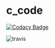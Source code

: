 # c_code

[![Codacy Badge](https://api.codacy.com/project/badge/Grade/2cfa3b2211a145ddb2184c88d63c3600)](https://app.codacy.com/app/shwethasathish/c_code?utm_source=github.com&utm_medium=referral&utm_content=shwethasathish/c_code&utm_campaign=Badge_Grade_Dashboard)

![travis](https://travis-ci.org/shwethasathish/c_code.svg?branch=master)
